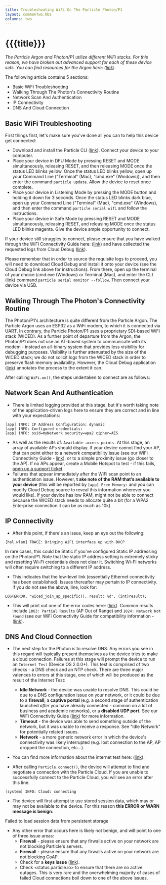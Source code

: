 ```yaml
---
title: Troubleshooting WiFi On The Particle Photon/P1
layout: commonTwo.hbs
columns: two
---
```


# {{{title}}}
_The Particle Argon and Photon/P1 utilize different WiFi stacks. For this reason, we have broken out advanced support for each of these device sets. You can find resources for the Argon here: ([link](/troubleshooting/guides/connectivity-troubleshooting/troubleshooting-wifi-on-the-particle-argon/))._ 

The following article contains 5 sections:

* Basic WiFi Troubleshooting
* Walking Through The Photon's Connectivity Routine
* Network Scan And Authentication
* IP Connectivity
* DNS And Cloud Connection

## Basic WiFi Troubleshooting

First things first, let's make sure you've done all you can to help this device get connected:

* Download and install the Particle CLI ([link](/getting-started/developer-tools/cli/)). Connect your device to your computer.
* Place your device in DFU Mode by pressing RESET and MODE simultaneously, releasing RESET, and then releasing MODE once the status LED blinks yellow. Once the status LED blinks yellow, open up your Command Line ("Terminal" (Mac), "cmd.exe" (Windows)), and then enter the command `particle update`. Allow the device to reset once complete.
* Place your device in Listening Mode by pressing the MODE button and holding it down for 3 seconds. Once the status LED blinks dark blue, open up your Command Line ("Terminal" (Mac), "cmd.exe" (Windows), and then enter the command `particle serial wifi` and follow the instructions.
* Place your device in Safe Mode by pressing RESET and MODE simultaneously, releasing RESET, and releasing MODE once the status LED blinks magenta. Give the device ample opportunity to connect.

If your device still struggles to connect, please ensure that you have walked through the WiFi Connectivity Guide here: ([link](/troubleshooting/guides/connectivity-troubleshooting/wifi-connectivity-troubleshooting-guide/)) and have collected the requested logs from Cloud Debug ([link](https://github.com/particle-iot/cloud-debug/releases)).   
  
Please remember that in order to source the requisite logs to proceed, you will need to download Cloud Debug and install it onto your device (see the Cloud Debug link above for instructions). From there, open up the terminal of your choice (cmd.exe (Windows) or Terminal (Mac), and enter the CLI ([link](/getting-started/developer-tools/cli/)) command `particle serial monitor --follow`. Then connect your device via USB.

## Walking Through The Photon's Connectivity Routine

The Photon/P1's architecture is quite different from the Particle Argon. The Particle Argon uses an ESP32 as a WiFi modem, to which it is connected via UART. In contrary, the Particle Photon/P1 uses a proprietary SDI-based WiFi stack (WICED). As a further point of departure from the Argon, the Photon/P1 does not use an AT-based system to communicate with its modem - instead an all-binary system that provides less visibility for debugging purposes. Visibility is further attenuated by the size of the WICED stack; we do not solicit logs from the WICED stack in order to preserve flash memory availability. However, the Cloud Debug application ([link](https://github.com/particle-iot/cloud-debug/releases)) annotates the process to the extent it can.

After calling `WiFi.on()`, the steps undertaken to connect are as follows:

## Network Scan And Authentication

* There is limited logging provided at this stage, but it's worth taking note of the application-driven logs here to ensure they are correct and in line with your expectations:

```
[app] INFO: IP Address Configuration: dynamic  
[app] INFO: Configured credentials:  
[app] INFO: ssid=myNetwork security=wpa2 cipher=AES
```

* As well as the results of: `Available access points`. At this stage, an array of available APs should display. If your device cannot find your AP, that can point either to a network compatibility issue (see our WiFi Connectivity Guide - [link](/troubleshooting/guides/connectivity-troubleshooting/wifi-connectivity-troubleshooting-guide/)), or to a simple proximity issue (go closer to the AP). If no APs appear, create a Mobile Hotspot to test - if this fails, [open up a support ticket](https://support.particle.io).
* Failures that appear immediately after the WiFi scan point to an authentication issue. However, **t** **ake note of the RAM that’s available to your device** (this will be reported by `[app] Free Memory:` and you can modify Cloud Debug source to reveal this information wherever you would like). If your device has low RAM, might not be able to connect because the WICED stack needs to allocate quite a bit (for a WPA2 Enterprise connection it can be as much as 10k).

## IP Connectivity

* After this point, if there's an issue, keep an eye out the following:

```
[hal.wlan] TRACE: Bringing WiFi interface up with DHCP   
```

In rare cases, this could be Static if you've configured Static IP addressing on the Photon/P1. Note that the static IP address setting is extremely sticky and resetting Wi-Fi credentials does not clear it. Switching Wi-Fi networks will often require switching to a different IP address.

* This indicates that the low-level link (essentially Ethernet connectivity has been established). Issues thereafter may pertain to IP connectivity. If you do not see the above, line, look for:

```
LOG(ERROR, "wiced_join_ap_specific(), result: %d", (int)result);
```

* This will print out one of the error codes here: ([link](https://github.com/particle-iot/device-os/blob/release/v2.x/hal/src/photon/wiced/WWD/include/wwd_constants.h#L463)). Common results include `1003: Partial Results` (AP Out of Range) and `1024: Network Not Found` (see our WiFi Connectivity Guide for compatibility information - ([link](/troubleshooting/guides/connectivity-troubleshooting/wifi-connectivity-troubleshooting-guide/)).

## DNS And Cloud Connection

* The next step for the Photon is to resolve DNS. Any errors you see in this regard will typically present themselves as the device tries to make a cloud connection. Failures at this stage will prompt the device to run an `Internet Test` (Device OS 2.0.0+). This test is comprised of two checks - a DNS check and an NTP check. There are three major valences to errors at this stage, one of which will be produced as the result of the Internet Test:  
    
   * **Idle Network** \- the device was unable to resolve DNS. This could be due to a DNS configuration issue on your network, or it could be due to a **firewall**, a **captive portal** (e.g. a second stage of authentication launched _after_ you have already connected - common on a lot of business and academic networks), or a **disabled UDP port.** See our WiFi Connectivity Guide ([link](/troubleshooting/guides/connectivity-troubleshooting/wifi-connectivity-troubleshooting-guide/)) for more information.  
   * **Timeout** \- the device was able to send something outside of the network, but it was unable to receive a response. See "Idle Network" for potentially related issues.  
   * **Network** \- a more generic network error in which the device's connectivity was likely interrupted (e.g. lost connection to the AP, AP dropped the connection, etc...).
* You can find more information about the internet test here: ([link](https://github.com/particle-iot/device-os/blob/develop/system/src/system%5Ftask.cpp#L261)).
* After calling `Particle.connect()`, the device will attempt to find and negotiate a connection with the Particle Cloud. If you are unable to successfully connect to the Particle Cloud, you will see an error after this line:

```
[system] INFO: Cloud: connecting
```

* The device will first attempt to use stored session data, which may or may not be available to the device. For this reason **this ERROR or WARN message is benign**:

Failed to load session data from persistent storage  

* Any other error that occurs here is likely not benign, and will point to one of three issue areas:  
   * **Firewall** \- please ensure that any firwalls active on your network are not blocking Particle's servers.  
   * **Firewall** \- please ensure that any firwalls active on your network are not blocking CoAP.  
   * Check for a **keys issue** ([link](/troubleshooting/guides/device-management/repairing-product-device-keys/)).  
   * Check <status.particle.io> to ensure that there are no active outages. This is very rare and the overwhelming majority of cases of failed Cloud connections boil down to one of the above issues.
